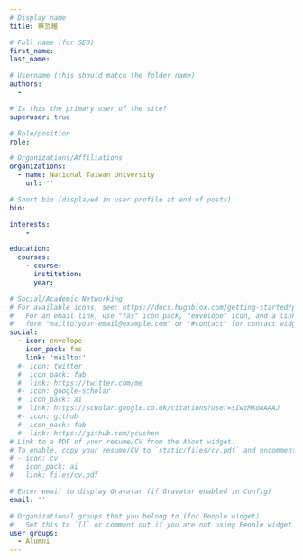 ```yaml
---
# Display name
title: 蔡哲維

# Full name (for SEO)
first_name: 
last_name: 

# Username (this should match the folder name)
authors:
  - 

# Is this the primary user of the site?
superuser: true

# Role/position
role: 

# Organizations/Affiliations
organizations:
  - name: National Taiwan University
    url: ''

# Short bio (displayed in user profile at end of posts)
bio:

interests:
    - 

education:
  courses:
    - course: 
      institution: 
      year: 

# Social/Academic Networking
# For available icons, see: https://docs.hugoblox.com/getting-started/page-builder/#icons
#   For an email link, use "fas" icon pack, "envelope" icon, and a link in the
#   form "mailto:your-email@example.com" or "#contact" for contact widget.
social:
  - icon: envelope
    icon_pack: fas
    link: 'mailto:'
  #- icon: twitter
  #  icon_pack: fab
  #  link: https://twitter.com/me
  #- icon: google-scholar
  #  icon_pack: ai
  #  link: https://scholar.google.co.uk/citations?user=sIwtMXoAAAAJ
  #- icon: github
  #  icon_pack: fab
  #  link: https://github.com/gcushen
# Link to a PDF of your resume/CV from the About widget.
# To enable, copy your resume/CV to `static/files/cv.pdf` and uncomment the lines below.
# - icon: cv
#   icon_pack: ai
#   link: files/cv.pdf

# Enter email to display Gravatar (if Gravatar enabled in Config)
email: ''

# Organizational groups that you belong to (for People widget)
#   Set this to `[]` or comment out if you are not using People widget.
user_groups:
  - Alumni
---
```

